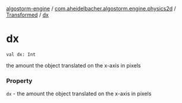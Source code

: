 [algostorm-engine](../../index.md) / [com.aheidelbacher.algostorm.engine.physics2d](../index.md) / [Transformed](index.md) / [dx](.)

# dx

`val dx: Int`

the amount the object translated on the x-axis in pixels

### Property

`dx` - the amount the object translated on the x-axis in pixels